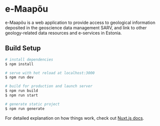 # e-Maapõu

e-Maapõu is a web application to provide access to geological information deposited in the geoscience data management SARV, and link to other geology-related data resources and e-services in Estonia.

## Build Setup

```bash
# install dependencies
$ npm install

# serve with hot reload at localhost:3000
$ npm run dev

# build for production and launch server
$ npm run build
$ npm run start

# generate static project
$ npm run generate
```

For detailed explanation on how things work, check out [Nuxt.js docs](https://nuxtjs.org).
